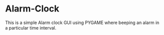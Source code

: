 # Alarm-Clock
This is a simple Alarm clock GUI using PYGAME where beeping an alarm in a particular time interval.
